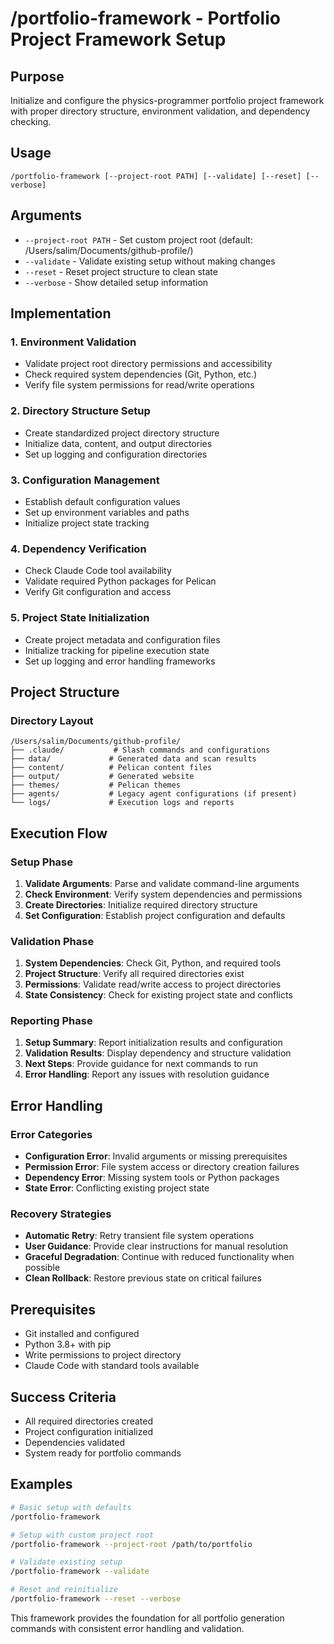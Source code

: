 # /portfolio-framework - Portfolio Project Framework Setup

## Purpose
Initialize and configure the physics-programmer portfolio project framework with proper directory structure, environment validation, and dependency checking.

## Usage
```
/portfolio-framework [--project-root PATH] [--validate] [--reset] [--verbose]
```

## Arguments
- `--project-root PATH` - Set custom project root (default: /Users/salim/Documents/github-profile/)
- `--validate` - Validate existing setup without making changes
- `--reset` - Reset project structure to clean state
- `--verbose` - Show detailed setup information

## Implementation

### 1. Environment Validation
- Validate project root directory permissions and accessibility
- Check required system dependencies (Git, Python, etc.)
- Verify file system permissions for read/write operations

### 2. Directory Structure Setup
- Create standardized project directory structure
- Initialize data, content, and output directories
- Set up logging and configuration directories

### 3. Configuration Management
- Establish default configuration values
- Set up environment variables and paths
- Initialize project state tracking

### 4. Dependency Verification
- Check Claude Code tool availability
- Validate required Python packages for Pelican
- Verify Git configuration and access

### 5. Project State Initialization
- Create project metadata and configuration files
- Initialize tracking for pipeline execution state
- Set up logging and error handling frameworks

## Project Structure

### Directory Layout
```
/Users/salim/Documents/github-profile/
├── .claude/           # Slash commands and configurations
├── data/             # Generated data and scan results
├── content/          # Pelican content files
├── output/           # Generated website
├── themes/           # Pelican themes
├── agents/           # Legacy agent configurations (if present)
└── logs/             # Execution logs and reports
```

## Execution Flow

### Setup Phase
1. **Validate Arguments**: Parse and validate command-line arguments
2. **Check Environment**: Verify system dependencies and permissions
3. **Create Directories**: Initialize required directory structure
4. **Set Configuration**: Establish project configuration and defaults

### Validation Phase  
1. **System Dependencies**: Check Git, Python, and required tools
2. **Project Structure**: Verify all required directories exist
3. **Permissions**: Validate read/write access to project directories
4. **State Consistency**: Check for existing project state and conflicts

### Reporting Phase
1. **Setup Summary**: Report initialization results and configuration
2. **Validation Results**: Display dependency and structure validation
3. **Next Steps**: Provide guidance for next commands to run
4. **Error Handling**: Report any issues with resolution guidance

## Error Handling

### Error Categories
- **Configuration Error**: Invalid arguments or missing prerequisites
- **Permission Error**: File system access or directory creation failures  
- **Dependency Error**: Missing system tools or Python packages
- **State Error**: Conflicting existing project state

### Recovery Strategies
- **Automatic Retry**: Retry transient file system operations
- **User Guidance**: Provide clear instructions for manual resolution
- **Graceful Degradation**: Continue with reduced functionality when possible
- **Clean Rollback**: Restore previous state on critical failures

## Prerequisites
- Git installed and configured
- Python 3.8+ with pip
- Write permissions to project directory
- Claude Code with standard tools available

## Success Criteria
- All required directories created
- Project configuration initialized
- Dependencies validated
- System ready for portfolio commands

## Examples
```bash
# Basic setup with defaults
/portfolio-framework

# Setup with custom project root
/portfolio-framework --project-root /path/to/portfolio

# Validate existing setup
/portfolio-framework --validate

# Reset and reinitialize
/portfolio-framework --reset --verbose
```

This framework provides the foundation for all portfolio generation commands with consistent error handling and validation.